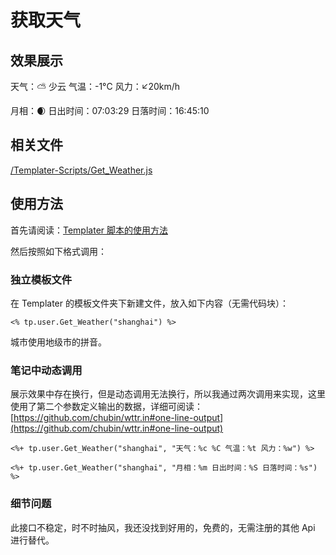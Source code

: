 # 获取天气

## 效果展示

天气：⛅️ 少云 气温：-1°C 风力：↙20km/h

月相：🌒 日出时间：07:03:29 日落时间：16:45:10

## 相关文件

[/Templater-Scripts/Get_Weather.js](../../Templater-Scripts/Get_Weather.js)

## 使用方法

首先请阅读：[Templater 脚本的使用方法](../Usages/How-to-Use-Templater-Script.md)

然后按照如下格式调用：

### 独立模板文件

在 Templater 的模板文件夹下新建文件，放入如下内容（无需代码块）：

```eta
<% tp.user.Get_Weather("shanghai") %>
```

城市使用地级市的拼音。

### 笔记中动态调用

展示效果中存在换行，但是动态调用无法换行，所以我通过两次调用来实现，这里使用了第二个参数定义输出的数据，详细可阅读： [https://github.com/chubin/wttr.in#one-line-output](https://github.com/chubin/wttr.in#one-line-output)

```eta
<%+ tp.user.Get_Weather("shanghai", "天气：%c %C 气温：%t 风力：%w") %>

<%+ tp.user.Get_Weather("shanghai", "月相：%m 日出时间：%S 日落时间：%s") %>
```

### 细节问题

此接口不稳定，时不时抽风，我还没找到好用的，免费的，无需注册的其他 Api 进行替代。
